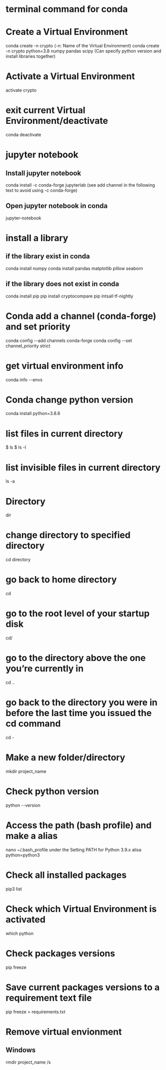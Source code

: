 # terminal command for conda

# Create a Virtual Environment
conda create -n crypto (-n: Name of the Virtual Environment)
conda create -n crypto python=3.8 numpy pandas scipy (Can specify python version and install libraries together)

# Activate a Virtual Environment
activate crypto

# exit current Virtual Environment/deactivate
conda deactivate

# jupyter notebook
## Install jupyter notebook
conda install -c conda-forge jupyterlab (see add channel in the following text to avoid using -c conda-forge)

## Open jupyter notebook in conda
jupyter-notebook

# install a library 
## if the library exist in conda
conda install numpy
conda install pandas matplotlib pillow seaborn

## if the library does not exist in conda
conda install pip
pip install cryptocompare
pip intsall tf-nightly

# Conda add a channel (conda-forge) and set priority
conda config --add channels conda-forge
conda config --set channel_priority strict

# get virtual environment info
conda info --envs

# Conda change python version
 conda install python=3.8.6

# list files in current directory
$ ls
$ ls -l

# list invisible files in current directory
ls -a

# Directory
dir

# change directory to specified directory
cd directory

# go back to home directory
cd

# go to the root level of your startup disk
cd/

# go to the directory above the one you’re currently in
cd ..

# go back to the directory you were in before the last time you issued the cd command
cd -

# Make a new folder/directory
mkdir project_name

# Check python version
python --version

# Access the path (bash profile) and make a alias
nano ~/.bash_profile
under the Setting PATH for Python 3.9.x
alisa python=python3

# Check all installed packages
pip3 list

# Check which Virtual Environment is activated
which python

# Check packages versions
pip freeze

# Save current packages versions to a requirement text file
pip freeze > requirements.txt

# Remove virtual envionment
## Windows
rmdir project_name /s












